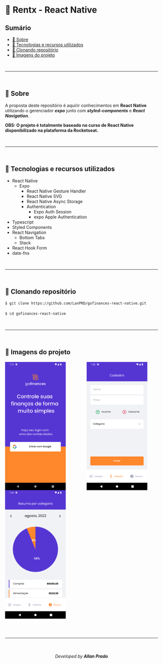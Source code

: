 # 🚀 Rentx - React Native

## Sumário

- [📖 Sobre](#-sobre)
- [💾 Tecnologias e recursos utilizados](#-Tecnologias-e-recursos-utilizados)
- [📁 Clonando repositório](#-Clonando-repositório)
- [🚧 Imagens do projeto](#-Imagens-do-projeto)

<br>

---

<br>

## 📖 Sobre

A proposta deste repositório é aquirir conhecimentos em **React Native** utilizando o gerenciador **_expo_** junto com **_styled-components_** e **_React Navigation_**.

**OBS: O projeto é totalmente baseado no curso de React Native disponibilizado na plataforma da Rocketseat.**

<br>

---

<br>

## 💾 Tecnologias e recursos utilizados

- React Native
  - Expo
    - React Native Gesture Handler
    - React Native SVG
    - React Native Async Storage
    - Authentication
      - Expo Auth Session
      - expo Apple Authentication
- Typescript
- Styled Components
- React Navigation
  - Bottom Tabs
  - Stack
- React Hook Form
- date-fns

<br>

---

<br>

## 📁 Clonando repositório

```bash
$ git clone https://github.com/LanPRD/gofinances-react-native.git

$ cd gofinances-react-native
```

<br>

---

<br>

## 🚧 Imagens do projeto

<h6 style="display:flex;flex-wrap:wrap;justify-content:space-between">
  <img src="public/images/login.png" alt="drawing" width="200">
  <br>
  <img src="public/images/form.png" alt="drawing" width="200">
  <br>
  <img src="public/images/chart.png" alt="drawing" width="200">
</h6>

<br>

---

<br>

<h6 align="center" font-size="11">Developed by <strong>Allan Prado</strong></h6>
